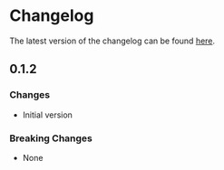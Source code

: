 # Changelog

The latest version of the changelog can be found [here](https://github.com/Azure/bicep-registry-modules/blob/main/avm/ptn/authorization/resource-role-assignment/CHANGELOG.md).

## 0.1.2

### Changes

- Initial version

### Breaking Changes

- None
